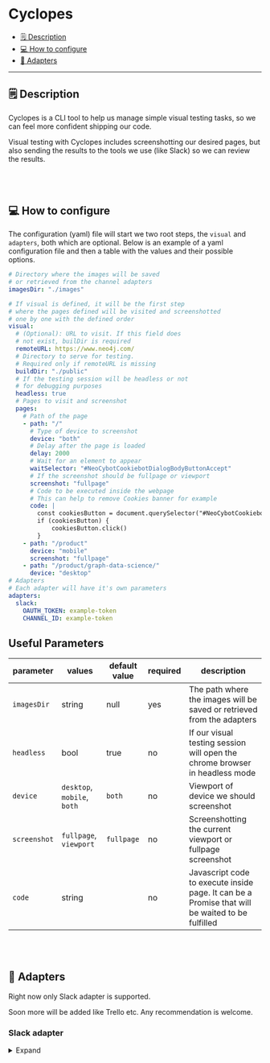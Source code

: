 # Cyclopes

<!-- toc -->

- [🗒 Description](#-description)
- [💻 How to configure](#-how-to-configure)
- [🔌 Adapters](#-adapters)
<!-- tocstop -->

---

## 🗒 Description

Cyclopes is a CLI tool to help us manage simple visual testing tasks, so we can feel more confident shipping our code.

Visual testing with Cyclopes includes screenshotting our desired pages, but also sending the results to the tools we use (like Slack) so we can review the results.

<!-- Some useful use cases:

1. Visual test our Gatsby/NextJS etc marketing websites. If you are not writing tests (which is often the case with marketing websites), you can use this tool to check if your website is rendered as expected.

2. Perform quick sanity checks, like checking if your website is not having any broken style, and all this inside the tools of your workflow (ex. Slack). -->

<span style="display:block;margin-top:80px" class="breaking-gap"/>

## 💻 How to configure

The configuration (yaml) file will start we two root steps, the `visual` and `adapters`, both which are optional. Below is an example of a yaml configuration file and then a table with the values and their possible options.

```yaml
# Directory where the images will be saved
# or retrieved from the channel adapters
imagesDir: "./images"

# If visual is defined, it will be the first step
# where the pages defined will be visited and screenshotted
# one by one with the defined order
visual:
  # (Optional): URL to visit. If this field does
  # not exist, builDir is required
  remoteURL: https://www.neo4j.com/
  # Directory to serve for testing.
  # Required only if remoteURL is missing
  buildDir: "./public"
  # If the testing session will be headless or not
  # for debugging purposes
  headless: true
  # Pages to visit and screenshot
  pages:
    # Path of the page
    - path: "/"
      # Type of device to screenshot
      device: "both"
      # Delay after the page is loaded
      delay: 2000
      # Wait for an element to appear
      waitSelector: "#NeoCybotCookiebotDialogBodyButtonAccept"
      # If the screenshot should be fullpage or viewport
      screenshot: "fullpage"
      # Code to be executed inside the webpage
      # This can help to remove Cookies banner for example
      code: |
        const cookiesButton = document.querySelector("#NeoCybotCookiebotDialogBodyButtonAccept")
        if (cookiesButton) {
            cookiesButton.click()
        }
    - path: "/product"
      device: "mobile"
      screenshot: "fullpage"
    - path: "/product/graph-data-science/"
      device: "desktop"
# Adapters
# Each adapter will have it's own parameters
adapters:
  slack:
    OAUTH_TOKEN: example-token
    CHANNEL_ID: example-token
```

## Useful Parameters

| parameter    | values                      | default value | required | description                                                                                     |
| ------------ | --------------------------- | ------------- | -------- | ----------------------------------------------------------------------------------------------- |
| `imagesDir`  | string                      | null          | yes      | The path where the images will be saved or retrieved from the adapters                          |
| `headless`   | bool                        | true          | no       | If our visual testing session will open the chrome browser in headless mode                     |
| `device`     | `desktop`, `mobile`, `both` | `both`        | no       | Viewport of device we should screenshot                                                         |
| `screenshot` | `fullpage`, `viewport`      | `fullpage`    | no       | Screenshotting the current viewport or fullpage screenshot                                      |
| `code`       | string                      |               | no       | Javascript code to execute inside page. It can be a Promise that will be waited to be fulfilled |

<span style="display:block;margin-top:80px" class="breaking-gap"/>

## 🔌 Adapters

Right now only Slack adapter is supported.

Soon more will be added like Trello etc. Any recommendation is welcome.

### Slack adapter

<details>
<summary>Expand</summary>

```yaml
slack:
  oauth_token: example-token
  channel_id: example-channel-id
```

or as _environment variables_

```sh
export ADAPTERS_SLACK_CHANNEL_ID=example-channel-id
export ADAPTERS_SLACK_OAUTH_TOKEN=example-token
```
